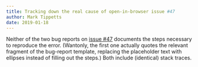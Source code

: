 ```yaml
---
title: Tracking down the real cause of open-in-browser issue #47
author: Mark Tippetts
date: 2019-01-18
---
```

Neither of the two bug reports on [issue #47](https://github.com/magbicaleman/open-in-browser/issues/47) documents the steps necessary to reproduce the error. (Wantonly, the first one actually quotes the relevant fragment of the bug-report template, replacing the placeholder text with ellipses instead of filling out the steps.) Both include (identical) stack traces.
